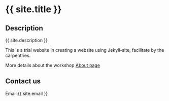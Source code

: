 # {{ site.title }}

## Description 

{{ site.description }}


This is a trial website in creating a website using Jekyll-site, facilitate by the carpentries. 

More details about the workshop [About page](about)


## Contact us 

Email:{{ site.email }}
